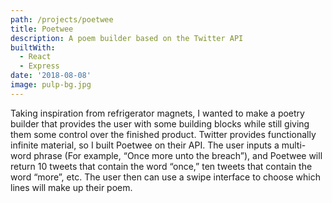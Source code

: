 ```yaml
---
path: /projects/poetwee
title: Poetwee
description: A poem builder based on the Twitter API
builtWith:
  - React
  - Express
date: '2018-08-08'
image: pulp-bg.jpg
---
```

Taking inspiration from refrigerator magnets, I wanted to make a poetry builder that provides the user with some building blocks while still giving them some control over the finished product. Twitter provides functionally infinite material, so I built Poetwee on their API. The user inputs a multi-word phrase (For example, “Once more unto the breach”), and Poetwee will return 10 tweets that contain the word “once,” ten tweets that contain the word “more”, etc. The user then can use a swipe interface to choose which lines will make up their poem.
